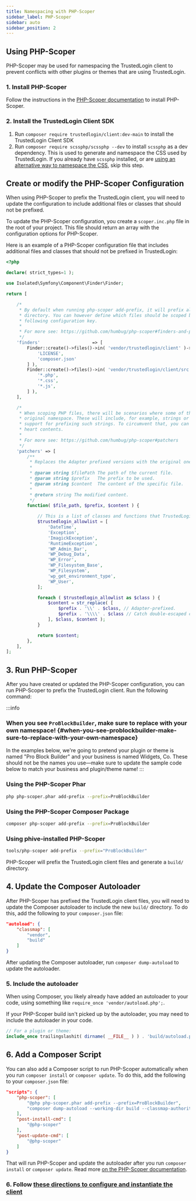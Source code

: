 ```yaml
---
title: Namespacing with PHP-Scoper
sidebar_label: PHP-Scoper
sidebar: auto
sidebar_position: 2
---
```


## Using PHP-Scoper

PHP-Scoper may be used for namespacing the TrustedLogin client to prevent conflicts with other plugins or themes that are using TrustedLogin.

### 1. Install PHP-Scoper

Follow the instructions in the [PHP-Scoper documentation](https://github.com/humbug/php-scoper/blob/main/docs/installation.md#installation) to install PHP-Scoper.

### 2. Install the TrustedLogin Client SDK

1. Run `composer require trustedlogin/client:dev-main` to install the TrustedLogin Client SDK
1. Run `composer require scssphp/scssphp --dev` to install `scssphp` as a dev dependency. This is used to generate and namespace the CSS used by TrustedLogin. If you already have `scssphp` installed, or are [using an alternative way to namespace the CSS](/Client/css-namespacing.md), skip this step.

## Create or modify the PHP-Scoper Configuration

When using PHP-Scoper to prefix the TrustedLogin client, you will need to update the configuration to include additional files or classes that should not be prefixed.

To update the PHP-Scoper configuration, you create a `scoper.inc.php` file in the root of your project. This file should return an array with the configuration options for PHP-Scoper.

Here is an example of a PHP-Scoper configuration file that includes additional files and classes that should not be prefixed in TrustedLogin:

```php
<?php

declare( strict_types=1 );

use Isolated\Symfony\Component\Finder\Finder;

return [

	/*
	 * By default when running php-scoper add-prefix, it will prefix all relevant code found in the current working
	 * directory. You can however define which files should be scoped by defining a collection of Finders in the
	 * following configuration key.
	 *
	 * For more see: https://github.com/humbug/php-scoper#finders-and-paths
	 */
	'finders'                    => [
		Finder::create()->files()->in( 'vendor/trustedlogin/client' )->name( [
			'LICENSE',
			'composer.json'
		] ),
		Finder::create()->files()->in( 'vendor/trustedlogin/client/src' )->name( [
			'*.php',
			'*.css',
			'*.js',
		] ),
	],

	/*
	 * When scoping PHP files, there will be scenarios where some of the code being scoped indirectly references the
	 * original namespace. These will include, for example, strings or string manipulations. PHP-Scoper has limited
	 * support for prefixing such strings. To circumvent that, you can define patchers to manipulate the file to your
	 * heart contents.
	 *
	 * For more see: https://github.com/humbug/php-scoper#patchers
	 */
	'patchers' => [
		/**
		 * Replaces the Adapter prefixed versions with the original ones.
		 *
		 * @param string $filePath The path of the current file.
		 * @param string $prefix   The prefix to be used.
		 * @param string $content  The content of the specific file.
		 *
		 * @return string The modified content.
		 */
		function( $file_path, $prefix, $content ) {

            // This is a list of classes and functions that TrustedLogin uses that should not be prefixed.
			$trustedlogin_allowlist = [
				'DateTime',
				'Exception',
				'ImagickException',
				'RuntimeException',
				'WP_Admin_Bar',
				'WP_Debug_Data',
				'WP_Error',
				'WP_Filesystem_Base',
				'WP_Filesystem',
				'wp_get_environment_type',
				'WP_User',
			];

			foreach ( $trustedlogin_allowlist as $class ) {
				$content = str_replace( [
					$prefix . '\\' . $class, // Adapter-prefixed.
					$prefix . '\\\\' . $class // Catch double-escaped classes.
				], $class, $content );
			}

			return $content;
		},
	],
];
```

## 3. Run PHP-Scoper

After you have created or updated the PHP-Scoper configuration, you can run PHP-Scoper to prefix the TrustedLogin client. Run the following command:

:::info
### When you see `ProBlockBuilder`, make sure to replace with your own namespace! {#when-you-see-problockbuilder-make-sure-to-replace-with-your-own-namespace}
In the examples below, we're going to pretend your plugin or theme is named "Pro Block Builder" and your business is named Widgets, Co. These should not be the names you use—make sure to update the sample code below to match your business and plugin/theme name!
:::

### Using the PHP-Scoper Phar

```bash
php php-scoper.phar add-prefix --prefix=ProBlockBuilder
```

### Using the PHP-Scoper Composer Package

```bash
composer php-scoper add-prefix --prefix=ProBlockBuilder
```

### Using phive-installed PHP-Scoper

```bash
tools/php-scoper add-prefix --prefix="ProBlockBuilder"
```

PHP-Scoper will prefix the TrustedLogin client files and generate a `build/` directory.

## 4. Update the Composer Autoloader

After PHP-Scoper has prefixed the TrustedLogin client files, you will need to update the Composer autoloader to include the new `build/` directory. To do this, add the following to your `composer.json` file:

```json
"autoload": {
    "classmap": [
        "vendor",
        "build"
    ]
}
```

After updating the Composer autoloader, run `composer dump-autoload` to update the autoloader.

### 5. Include the autoloader

When using Composer, you likely already have added an autoloader to your code, using something like `require_once 'vendor/autoload.php';`.

If your PHP-Scoper build isn't picked up by the autoloader, you may need to include the autoloader in your code.

```php
// For a plugin or theme:
include_once trailingslashit( dirname( __FILE__ ) ) . 'build/autoload.php';
```

## 6. Add a Composer Script

You can also add a Composer script to run PHP-Scoper automatically when you run `composer install` or `composer update`. To do this, add the following to your `composer.json` file:

```json
"scripts": {
    "php-scoper": [
        "@php php-scoper.phar add-prefix --prefix=ProBlockBuilder",
        "composer dump-autoload --working-dir build --classmap-authoritative"
    ],
    "post-install-cmd": [
        "@php-scoper"
    ],
    "post-update-cmd": [
        "@php-scoper"
    ]
}
```

That will run PHP-Scoper and update the autoloader after you run `composer install` or `composer update`. Read more [on the PHP-Scoper documentation](https://github.com/humbug/php-scoper/tree/main?tab=readme-ov-file#step-2-run-php-scoper).

### 6. Follow [these directions to configure and instantiate the client](../configuration)
